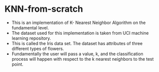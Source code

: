 # KNN-from-scratch

- This is an implementation of K- Nearest Neighbor Algorithm on the fundamental level.
- The dataset used for this implementation is taken from UCI machine learning repository.
- This is called the Iris data set. The dataset has attributes of three different types of flowers.
- Fundamentally the user will pass a value, k, and the classification process will happen with respect to the k nearest neighbors to the test point.
